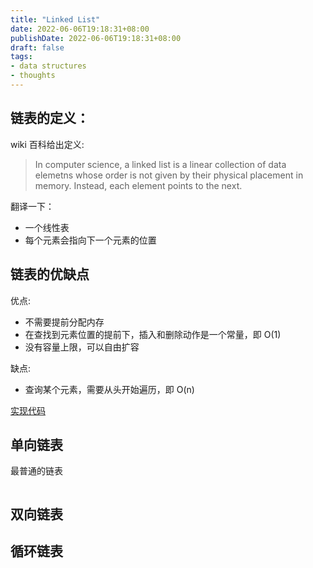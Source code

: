```yaml
---
title: "Linked List"
date: 2022-06-06T19:18:31+08:00
publishDate: 2022-06-06T19:18:31+08:00
draft: false
tags:
- data structures
- thoughts
---
```


## 链表的定义：

wiki 百科给出定义:

>In computer science, a linked list is a linear collection of data elemetns whose order is not given by their physical placement in memory. Instead, each element points to the next.

翻译一下： 

- 一个线性表
- 每个元素会指向下一个元素的位置

## 链表的优缺点

优点:

- 不需要提前分配内存
- 在查找到元素位置的提前下，插入和删除动作是一个常量，即 O(1)
- 没有容量上限，可以自由扩容

缺点:

- 查询某个元素，需要从头开始遍历，即 O(n)

[实现代码](https://github.com/ynikl/dsa/blob/main/linked-list.go)

## 单向链表

最普通的链表
```

```

## 双向链表

## 循环链表
